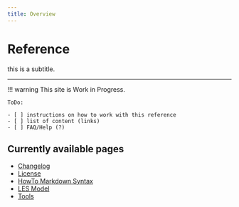 ```yaml
---
title: Overview
---
```

# Reference

this is a subtitle.

---

!!! warning
    This site is  Work in Progress.

    ToDo:

    - [ ] instructions on how to work with this reference
    - [ ] list of content (links)
    - [ ] FAQ/Help (?)

## Currently available pages

- [Changelog](Changelog.md)
- [License](License.md)
- [HowTo Markdown Syntax](HowTo_Markdown_Syntax/index.md)
- [LES Model](LES_Model/index.md)
- [Tools](Tools/index.md)
